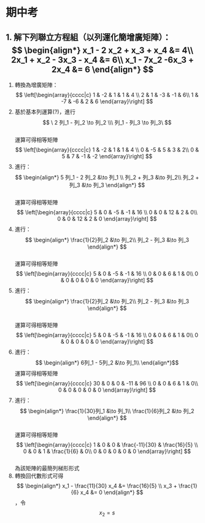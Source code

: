 # 期中考
## 1. 解下列聯立方程組（以列運化簡增廣矩陣）：<br>$$ \begin{align*} x_1 - 2 x_2 + x_3 + x_4 &= 4\\ 2x_1 + x_2 - 3x_3 - x_4 &= 6\\ x_1 - 7x_2 -6x_3 + 2x_4 &= 6 \end{align*} $$
1. 轉換為增廣矩陣：  
$$ \left[\begin{array}{cccc|c}
1 & -2 & 1 & 1 & 4 \\
2 & 1 & -3 & -1 & 6\\
1 & -7 & -6 & 2 & 6
\end{array}\right] $$
1. 基於基本列運算(?)，進行
$$ \
2 列_1 - 列_2 \to 列_2 \\\
列_1 - 列_3 \to 列_3\
$$  
運算可得相等矩陣  
$$ \left[\begin{array}{cccc|c}
1 & -2 & 1 & 1 & 4 \\
0 & -5 & 5 & 3 & 2\\
0 & 5 & 7 & -1 & -2
\end{array}\right] $$
1. 進行：  
$$ \begin{align*}
5 列_1 - 2 列_2 &\to 列_1 \\
列_2 + 列_3 &\to 列_2\\
列_2 + 列_3 &\to 列_3
\end{align*} $$  
運算可得相等矩陣  
$$ \left[\begin{array}{cccc|c}
5 & 0 & -5 & -1 & 16 \\
0 & 0 & 12 & 2 & 0\\
0 & 0 & 12 & 2 & 0
\end{array}\right] $$
1. 進行：  
$$ \begin{align*}
\frac{1}{2}列_2 &\to 列_2\\
列_2 - 列_3 &\to 列_3
\end{align*} $$  
運算可得相等矩陣  
$$ \left[\begin{array}{cccc|c}
5 & 0 & -5 & -1 & 16 \\
0 & 0 & 6 & 1 & 0\\
0 & 0 & 0 & 0 & 0
\end{array}\right] $$
1. 進行：  
$$ \begin{align*}
\frac{1}{2}列_2 &\to 列_2\\
列_2 - 列_3 &\to 列_3
\end{align*} $$  
運算可得相等矩陣  
$$ \left[\begin{array}{cccc|c}
5 & 0 & -5 & -1 & 16 \\
0 & 0 & 6 & 1 & 0\\
0 & 0 & 0 & 0 & 0
\end{array}\right] $$
1. 進行：  
$$ \begin{align*}
6列_1 - 5列_2 &\to 列_1\\
\end{align*}$$ 
運算可得相等矩陣  
$$ \left[\begin{array}{cccc|c}
30 & 0 & 0 & -11 & 96 \\
0 & 0 & 6 & 1 & 0\\
0 & 0 & 0 & 0 & 0
\end{array}\right] $$
1. 進行：  
$$ \begin{align*}
\frac{1}{30}列_1 &\to 列_1\\
\frac{1}{6}列_2 &\to 列_2
\end{align*} $$  
運算可得相等矩陣  
$$ \left[\begin{array}{cccc|c}
1 & 0 & 0 & \frac{-11}{30} & \frac{16}{5} \\
0 & 0 & 1 & \frac{1}{6} & 0\\
0 & 0 & 0 & 0 & 0
\end{array}\right] $$  
為該矩陣的最簡列梯形形式
1. 轉換回代數形式可得  
$$ \begin{align*}
x_1 - \frac{11}{30} x_4 &= \frac{16}{5} \\
x_3 + \frac{1}{6} x_4 &= 0
\end{align*} $$，令 $$ x_2 = s $$